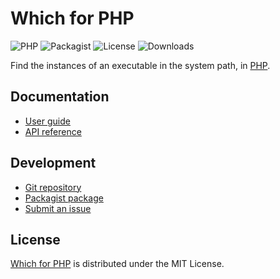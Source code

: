 # Which for PHP
![PHP](https://badgen.net/packagist/php/cedx/which) ![Packagist](https://badgen.net/packagist/v/cedx/which) ![License](https://badgen.net/packagist/license/cedx/which) ![Downloads](https://badgen.net/packagist/dt/cedx/which)

Find the instances of an executable in the system path, in [PHP](https://www.php.net).

## Documentation
- [User guide](https://cedx.github.io/which.php)
- [API reference](https://cedx.github.io/which.php/api)

## Development
- [Git repository](https://github.com/cedx/which.php)
- [Packagist package](https://packagist.org/packages/cedx/which.php)
- [Submit an issue](https://github.com/cedx/which.php/issues)

## License
[Which for PHP](https://github.com/cedx/which.php) is distributed under the MIT License.
